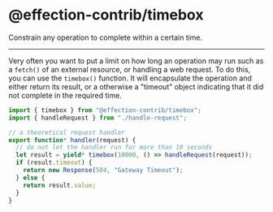 # @effection-contrib/timebox

Constrain any operation to complete within a certain time.

---

Very often you want to put a limit on how long an operation may run such as a
`fetch()` of an external resource, or handling a web request. To do this, you
can use the `timebox()` function. It will encapsulate the operation and either
return its result, or a otherwise a "timeout" object indicating that it did not
complete in the required time.

```ts
import { timebox } from "@effection-contrib/timebox";
import { handleRequest } from "./handle-request";

// a theoretical request handler
export function* handler(request) {
  // do not let the handler run for more than 10 seconds
  let result = yield* timebox(10000, () => handleRequest(request));
  if (result.timeout) {
    return new Response(504, "Gateway Timeout");
  } else {
    return result.value;
  }
}
```
